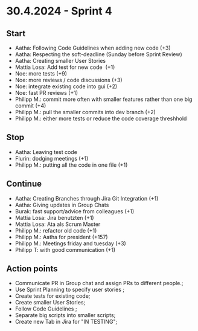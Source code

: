 # 30.4.2024 - Sprint 4


## Start
* Aatha: Following Code Guidelines when adding new code (+3)
* Aatha: Respecting the soft-deadline (Sunday before Sprint Review)
* Aatha: Creating smaller User Stories
* Mattia Losa: Add test for new code  (+1)
* Noe: more tests (+9)
* Noe: more reviews / code discussions  (+3)
* Noe: integrate existing code into gui (+2)
* Noe: fast PR reviews (+1)
* Philipp M.: commit more often with smaller features rather than one big commit (+4)
* Philipp M.: pull the smaller commits into dev branch (+2)
* Philipp M.: either more tests or reduce the code coverage threshhold

## Stop
* Aatha: Leaving test code
* Flurin: dodging meetings (+1)
* Philipp M.: putting all the code in one file (+1)

## Continue
* Aatha: Creating Branches through Jira Git Integration (+1)
* Aatha: Giving updates in Group Chats
* Burak: fast support/advice from colleagues (+1)
* Mattia Losa: Jira benutzten (+1)
* Mattia Losa: Ata als Scrum Master
* Philipp M.: refactor old code (+1)
* Philipp M.: Aatha for president (+157)
* Philipp M.: Meetings friday and tuesday (+3)
* Philipp T: with good communication (+1)

## Action points
* Communicate PR in Group chat and assign PRs to different people.; 
* Use Sprint Planning to specify user stories ; 
* Create tests for existing code; 
* Create smaller User Stories; 
* Follow Code Guidelines ; 
* Separate big scripts into smaller scripts; 
* Create new Tab in Jira for "IN TESTING"; 
